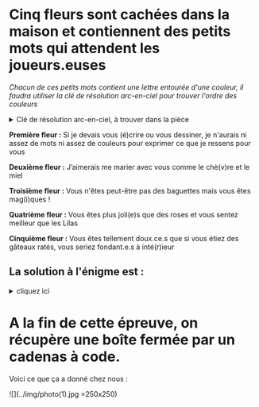 # Cinq fleurs sont cachées dans la maison et contiennent des petits mots qui attendent les joueurs.euses

*Chacun de ces petits mots contient une lettre entourée d'une couleur, il faudra utiliser la clé de résolution arc-en-ciel pour trouver l'ordre des couleurs*

<details>
  <summary>Clé de résolution arc-en-ciel, à trouver dans la pièce</summary>
 
 Les lettres entourées sur les fleurs 1, 2, 3, 4 et 5 respectivement rouge, orange, jaune, vert puis bleu.

![](../img/clé_résolution_arc_en_ciel.jpg)
</details>

**Première fleur :**
Si je devais vous (é)crire ou vous dessiner, je n'aurais ni assez de mots ni assez de couleurs pour exprimer ce que je ressens pour vous

**Deuxième fleur :**
J’aimerais me marier avec vous comme le chè(v)re et le miel

**Troisième fleur :**
Vous n'êtes peut-être pas des baguettes mais vous êtes mag(i)ques !

**Quatrième fleur :**
Vous êtes plus joli(e)s que des roses et vous sentez meilleur que les Lilas

**Cinquième fleur :**
Vous êtes tellement doux.ce.s que si vous étiez des gâteaux ratés, vous seriez fondant.e.s à inté(r)ieur

## La solution à l'énigme est :
<details>
  <summary>cliquez ici</summary>
  
  É V I E R
  
  --► Les participant.e.s doivent aller voir au niveau de l'évier. 
</details>

# A la fin de cette épreuve, on récupère une boîte fermée par un cadenas à code.

Voici ce que ça a donné chez nous :

![](../img/photo(1).jpg =250x250)
